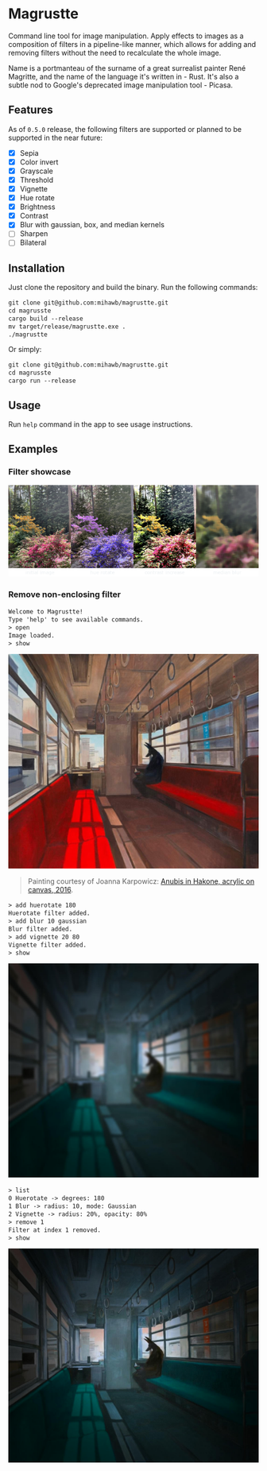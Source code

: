 # Magrustte
Command line tool for image manipulation. Apply effects to images as a composition of filters in a pipeline-like manner,
which allows for adding and removing filters without the need to recalculate the whole image.  

Name is a portmanteau of the surname of a great surrealist painter René Magritte, and the name of the language it's
written in - Rust. It's also a subtle nod to Google's deprecated image manipulation tool - Picasa.

## Features
As of `0.5.0` release, the following filters are supported or planned to be supported in the near future:
- [x] Sepia
- [x] Color invert
- [x] Grayscale
- [x] Threshold
- [x] Vignette
- [x] Hue rotate
- [x] Brightness
- [x] Contrast
- [x] Blur with gaussian, box, and median kernels
- [ ] Sharpen
- [ ] Bilateral

## Installation
Just clone the repository and build the binary. Run the following commands:
```
git clone git@github.com:mihawb/magrustte.git
cd magrusste
cargo build --release
mv target/release/magrustte.exe .
./magrustte
```
Or simply:
```
git clone git@github.com:mihawb/magrustte.git
cd magrusste
cargo run --release
```

## Usage
Run `help` command in the app to see usage instructions.

## Examples
### Filter showcase
![Filter showcase](./assets/filter-showcase.png)
### Remove non-enclosing filter
```
Welcome to Magrustte!
Type 'help' to see available commands.
> open
Image loaded.
> show
```
![Anubis](./assets/anubis.jpg)
> Painting courtesy of Joanna Karpowicz: [Anubis in Hakone, acrylic on canvas, 2016](https://joannakarpowicz.pl/2018/02/10/anubis-in-hakone/).
```
> add huerotate 180
Huerotate filter added.
> add blur 10 gaussian
Blur filter added.
> add vignette 20 80
Vignette filter added.
> show
```
![Anubis with all filters](./assets/anubis-3-applied.jpg)
```
> list
0 Huerotate -> degrees: 180
1 Blur -> radius: 10, mode: Gaussian
2 Vignette -> radius: 20%, opacity: 80%
> remove 1
Filter at index 1 removed.
> show
```
![Anubis with blur removed](./assets/anubis-blur-removed.jpg)
